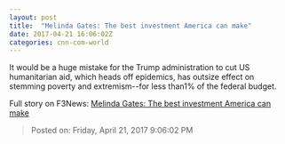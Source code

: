```yaml
---
layout: post
title:  "Melinda Gates: The best investment America can make"
date: 2017-04-21 16:06:02Z
categories: cnn-com-world
---
```


It would be a huge mistake for the Trump administration to cut US humanitarian aid, which heads off epidemics, has outsize effect on stemming poverty and extremism--for less than1% of the federal budget.


Full story on F3News: [Melinda Gates: The best investment America can make](http://www.f3nws.com/n/hS2pRG)

> Posted on: Friday, April 21, 2017 9:06:02 PM
